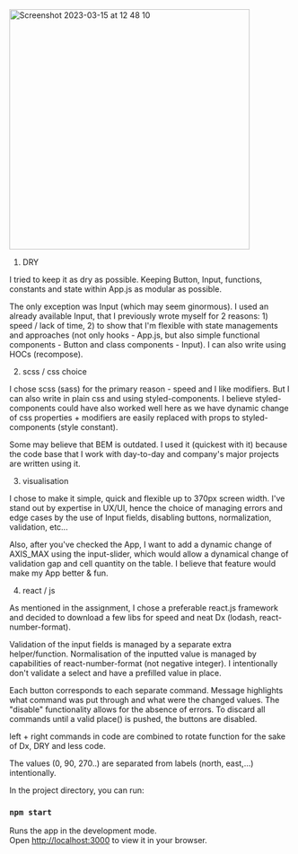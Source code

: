 <img width="428" alt="Screenshot 2023-03-15 at 12 48 10" src="https://user-images.githubusercontent.com/47773728/225210493-41a6ab27-8de3-45e4-bd2b-d8056bb5ba95.png">


1. DRY

I tried to keep it as dry as possible. Keeping Button, Input, functions, constants and state within App.js as modular as possible.

The only exception was Input (which may seem ginormous). I used an already available Input, that I previously wrote myself for 2 reasons: 1) speed / lack of time, 2) to show that I'm flexible with state managements and approaches (not only hooks - App.js, but also simple functional components - Button and class components - Input). I can also write using HOCs (recompose).

2. scss / css choice

I chose scss (sass) for the primary reason - speed and I like modifiers. But I can also write in plain css and using styled-components. I believe styled-components could have also worked well here as we have dynamic change of css properties + modifiers are easily replaced with props to styled-components (style constant). 

Some may believe that BEM is outdated. I used it (quickest with it) because the code base that I work with day-to-day and company's major projects are written using it. 

3. visualisation

I chose to make it simple, quick and flexible up to 370px screen width. 
I've stand out by expertise in UX/UI, hence the choice of managing errors and edge cases by the use of Input fields, disabling buttons, normalization, validation, etc...

Also, after you've checked the App, I want to add a dynamic change of AXIS_MAX using the input-slider, which would allow a dynamical change of validation gap and cell quantity on the table. I believe that feature would make my App better & fun.

4. react / js 

As mentioned in the assignment, I chose a preferable react.js framework and decided to download a few libs for speed and neat Dx (lodash, react-number-format).

Validation of the input fields is managed by a separate extra helper/function. Normalisation of the inputted value is managed by capabilities of react-number-format (not negative integer). I intentionally don't validate a select and have a prefilled value in place. 

Each button corresponds to each separate command. Message highlights what command was put through and what were the changed values. The "disable" functionality allows for the absence of errors. To discard all commands until a valid place() is pushed, the buttons are disabled.

left + right commands in code are combined to rotate function for the sake of Dx, DRY and less code.

The values (0, 90, 270..) are separated from labels (north, east,...) intentionally. 



In the project directory, you can run:

### `npm start`

Runs the app in the development mode.\
Open [http://localhost:3000](http://localhost:3000) to view it in your browser.



